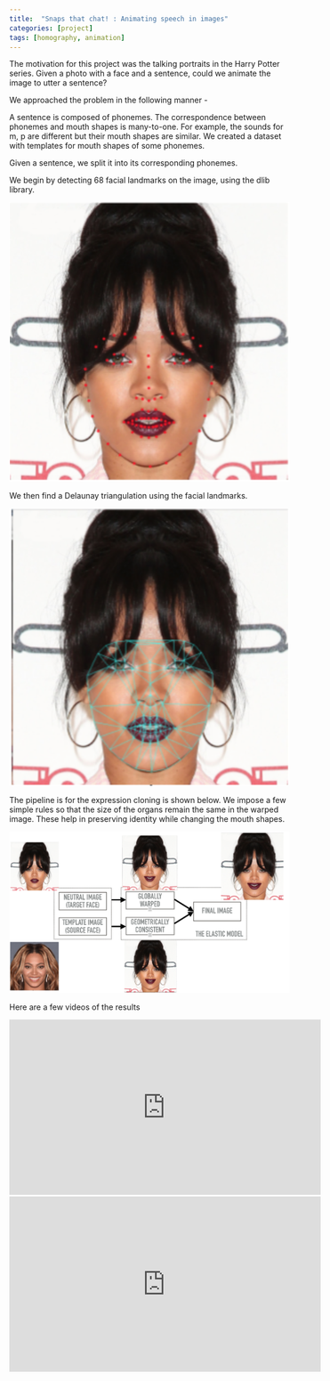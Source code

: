 ```yaml
---
title:  "Snaps that chat! : Animating speech in images"
categories: [project]
tags: [homography, animation]
---
```


The motivation for this project was the talking portraits in the Harry Potter series. Given a photo with a face and a sentence, could we animate the image to utter a sentence? 

We approached the problem in the following manner - 

A sentence is composed of phonemes. The correspondence between phonemes and mouth shapes is many-to-one. For example, the sounds for m, p are different but their mouth shapes are similar. We created a dataset with templates for mouth shapes of some phonemes. 

Given a sentence, we split it into its corresponding phonemes. 

We begin by detecting 68 facial landmarks on the image, using the dlib library. 

![Landmarks](/images/Landmarks.png)

We then find a Delaunay triangulation using the facial landmarks. 

![Triangulation](/images/Triangulation.png)

The pipeline is for the expression cloning is shown below. We impose a few simple rules so that the size of the organs remain the same in the warped image. These help in preserving identity while changing the mouth shapes. 

![Pipeline](/images/Pipeline.png)


Here are a few videos of the results

<iframe width="560" height="315" src="https://www.youtube.com/embed/5x1ycUNSJwQ" frameborder="0" allowfullscreen></iframe>

<iframe width="560" height="315" src="https://www.youtube.com/embed/fIlvKygmR4Y" frameborder="0" allowfullscreen></iframe>



